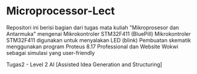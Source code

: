 # Microprocessor-Lect
Repositori ini berisi bagian dari tugas mata kuliah "Mikroprosesor dan Antarmuka" mengenai Mikrokontroler STM32F411 (BluePill)
Mikrokontroler STM32F411 digunakan untuk menyalakan LED (blink)
Pembuatan skematik menggunakan program Proteus 8.17 Professional dan Website Wokwi sebagai simulasi yang user-friendly

Tugas2 - Level 2 AI [Assisted Idea Generation and Structuring]
